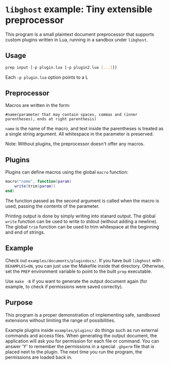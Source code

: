 # `libghost` example: Tiny extensible preprocessor

This program is a small plaintext document preprocessor that supports custom plugins written in Lua, running in a sandbox under `libghost`.

## Usage

```sh
prep input [-p plugin.lua [-p plugin2.lua [...]]]
```

Each `-p plugin.lua` option points to a L

## Preprocessor

Macros are written in the form:  
```
#name(parameter that may contain spaces, commas and (inner parentheses), ends at right parenthesis)
```

`name` is the name of the macro, and text inside the parentheses is treated as a single string argument. All whitespace in the parameter is preserved.

Note: Without plugins, the preprocessor doesn't offer any macros.

## Plugins

Plugins can define macros using the global `macro` function:

```lua
macro("name", function(param)
    write(trim(param))
end)
```

The function passed as the second argument is called when the macro is used, passing the contents of the parameter.

Printing output is done by simply writing into stanard output. The global `write` function can be used to write to stdout (without adding a newline).
The global `trim` function can be used to trim whitespace at the beginning and end of strings.

## Example

Check out `examples/documents/plugindocs/`. If you have buit `libghost` with `-DEXAMPLES=ON`, you can just use the Makefile inside that directory.
Otherwise, set the `PREP` environment variable to point to the built `prep` executable.

Use `make -B` if you want to generate the output document again (for example, to check if permissions were saved correctly).

## Purpose

This program is a proper demonstration of implementing safe, sandboxed extensions without limiting the range of possibilities.

Example plugins inside `examples/plugins/` do things such as run external commands and access files. When generating the output document, the application will ask you for permission for each file or command. You can answer 'Y' to remember the permissions in a special `.ghperm` file that is placed next to the plugin. The next time you run the program, the permissions are loaded back in.
